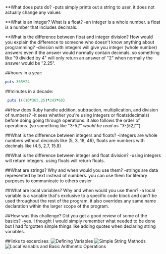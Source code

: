 
**What does puts do?
    -puts simply prints out a string to user. it does not actually change any values

**What is an integer? What is a float?
    -an integer is a whole number. a float is a number that includes decimals.

**What is the difference between float and integer division? How would you explain the difference to someone who doesn't know anything about programming?
    -division with integers will give you integer (whole number) answers even if the answer would normally contain decimals. so something like "9 divided by 4" will only return an answer of "2" when normally the answer would be "2.25".

##hours in a year:
```ruby
puts 365*24
```

##minutes in a decade:
```ruby
 puts (((10*365.25)*24)*60)
```


##How does Ruby handle addition, subtraction, multiplication, and division of numbers?
    -it sees whether you're using integers or floats(decimals) before doing going through operations. it also follows the order of operations. (so something like "3-5*2" would be read as "3-[5*2]"")

##What is the difference between integers and floats?
    -integers are whole numbers without decimals like (5, 3, 18, 46), floats are numbers with decimals like (4.5, 2.7, 15.8)

##What is the difference between integer and float division?
    -using integers will return integers. using floats will return floats.

##What are strings? Why and when would you use them?
    -strings are data represented by text instead of numbers. you can use them for literary purposes to communicate to others easier

##What are local variables? Why and when would you use them?
    -a local variable is a variable that's exclusive to a specific code block and can't be used throughout the rest of the program. it also overrides any same name declaration within the larger scope of the program.

##How was this challenge? Did you get a good review of some of the basics?
    -yes. I thought I would simply remember what needed to be done but I had forgotten simple things like adding quotes when declaring string variables.

##links to excercises:
![Defining Variables](https://github.com/scottjoseph/phase-0/blob/master/week-4/basic-math.rb)
![Simple String Methods](https://github.com/scottjoseph/phase-0/blob/master/week-4/defining-variabls.rb)
![Local Variabls and Basic Arithmetic Operations](https://github.com/scottjoseph/phase-0/blob/master/week-4/simple-string.rb)